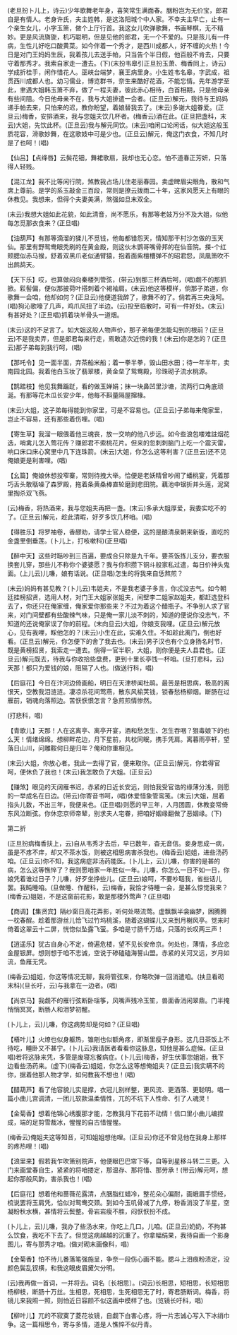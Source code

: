 <!-- { "loadSidebar": true } -->
(老旦扮卜儿上，诗云)少年歌舞老年身，喜笑常生满面春。胭粉岂为无价宝，郎君自是有情人。老身许氏，夫主姓韩，是这洛阳城个中人家。不幸夫主早亡，止有一个亲生女儿，小字玉箫，做个上厅行首。我这女儿吹弹歌舞，书画琴棋，无不精妙。更是风流旖旎，机巧聪明，但是见他的郎君，无一个不爱的。只是孩儿有一件病，生性儿好吃口酸黄菜。如今伴着一个秀才，是西川成都人，好不缠的火热！今日是对门王妈妈生辰，我着孩儿去送手帕，只当告个半日假，他百般不肯去，只要守着那秀才。我索自家走一遭去。(下)(末扮韦皋引正旦扮玉萧、梅香同上，诗云)学成折桂手，闲作惜花人。巫峡台端梦，襄王病里身。小生姓韦名皋，字武成，祖贯西川成都人也。幼习儒业，博览群书，奈生来酷好花酒，不能忘情。先年游学至此，聿遇大姐韩玉箫不弃，做了一程夫妻，彼此赤心相待，白首相期，只是他母亲有些间阻。今日他母亲不在，我与大姐排遣一会者。(正旦云)解元，我待与王妈妈递手帕去来，只怕来的迟，教你盼望，着娘替我去了。(末云)多谢大姐眷爱。(正旦云)梅香，安排酒来，我与您姐夫饮几杯者。(梅香云)酒在此。(正旦把盏科，末云)大姐，先饮此杯。(正旦云)我与解元同饮。(末云)咱闲口论闲话，似大姐这般玉质花容，滑歌妙舞，在这歌妓中可是少也。(正旦云)解元，俺这门衣食，不知几时是了也呵！(唱)

【仙吕】【点绛唇】云鬓花钿，舞裙歌扇，我却也无心恋。怕不道春正芳妍，只落得人轻贱。

【混江龙】我不比等闲行院，煞教我占场儿住老丽春园。卖虚睥眉尖眼角，散和气席上尊前。是学的系玉敲金三百段，常则是撩云拨雨二十年，这家风愿天上有眼的休教见。我想来，但得个夫妻美满，煞强如旦末双全。

(末云)我想大姐如此花貌，如此清音，尚不愿乐，有那等老妓万分不及大姐，似他每怎觅那衣食来？(正旦唱)

【油葫芦】有那等滴溜的猱儿不觅钱，他每都错怨天，情知那干村沙怎做的玉天仙。那里有野鸳鸯眼秃刷的在黄金殿，则这伙木鹦哥嘴骨邦的在仙音院。搽-个红颊腮似赤马猴，舒着双黑爪老似通臂猿，抱着面紫檀槽弹不的昭君怨，凤凰箫吹不出鹧鸪天。

【天下乐】哎，也算做闷向秦楼列管弦，(带云)到那三杯酒后呵，(唱)觑不的那抓掀。鬏髻偏，便似那披荷叶搭刺着个褐袖肩。(末云)他这等模样，倘那子弟道，你歌舞一会咱，他却如何？(正旦云)他便道我醉了，歌舞不的了。倘若再三央浼呵。(唱)狗沁歌嚎了几声，鸡爪风扭了半边。(云)投至临散时，可有一件好处。(末云)有甚好处？(正旦唱)抓着块羊骨头一道烟。

(末云)这的不足言了。如大姐这般人物声价，那子弟每便怎能勾到的根前？(正旦云)不是我卖弄，但是郎君每来行走，焉敢造次近傍的我！(末云)你是怎的？(正旦云)那子弟每到我行呵，(唱)

【那吒令】见一面半面，弃茶船米船；着一拳半拳，毁山田水田；待一年半年，卖南园北园。我着他白玉妆了翡翠楼，黄金垒了鸳鸯殿，珍珠砌子流水桃源。

【鹊踏枝】他见我舞蹁跹，看的做玉婵娟；抹一块鼻凹里沙塘，流两行口角底顽涎。有那等花木瓜长安少年，他每不斟量隔屋撺椽。

(末云)大姐，这子弟每得能到你家里，可是不容易也。(正旦云)子弟每来俺家里，岂止不容易，还有那些着伤哩。(唱)

【寄生草】我溜一眼偎着他三魂丧，放一交响的他八步远。如今些浪包喽难註烟花选，哨禽儿怎入莺花传？赚郎君不索桃花片。但来的忽刺刺脑门上吃一个震天雷，响口床口床心窝里中几下连珠箭。(末云)大姐，你怎么这等利害？(正旦云)还不见俺娘更是利害哩。(唱)

【幺篇】俺娘休想投窄寨，常则待拽大举。恰便是老妖精曾吵闹了蟠桃宴，凭着那巧舌头敢聒噪了森罗殿，拖着条黄桑棒直轮磨到悲田院。藕池中锯折并头莲，泥窝里掏杀双飞燕。

(云)梅香，将热酒来，我与您姐夫再把一盏。(末云)多承大姐厚爱，我委实吃不的了。(正旦云)解元，趁此清暇，好歹多饮几杯咱。(唱)

【得胜乐】将罗袖卷，香醪劝，请学士官人稳便，这的是酿清泉朝来新镟，直吃的金盏里倒垂莲。(卜儿上，打咳嗽科)(正旦唱)

【醉中天】这些时聒吵到三百遍，要成合只除是九千年。要茶饭拣儿支分，要衣服换套儿穿，那些儿不称你个婆婆愿？我与你积攒下铜斗般家私过遣，每日价神头鬼面。(上儿云)儿嗛，娘有话说。(正旦唱)怎生的将我来自恁熬煎？

(末云)妈妈有甚见教？(卜儿云)韦姐夫，不是我老婆子多言，你忒没志气。如今朝廷挂榜招贤，选用人材，对门王大姐家张姐夫，间壁李二姐家赵姐夫，都赶选登科去了，你还只在俺家缠，俺家爱你那些来？不过为着这个醋瓶子。不争别人求了官来，对门间壁都有些酸辣气味，只是俺一家儿淡不刺的，知道的便说你没志气，不知道的还说俺家误了你的前程。(末向旦云)大姐，你娘支我哩。(正旦云)解元放心，见有我哩，睬他怎的？(末云)小生在此，实难久住。不如趁此离门，倒也好看。(正旦云)解元，你怎便下的舍了我去也。(末云)男子汉也有个立身扬名时节，既是黄榜招贤，我索走一遭去。倘得一官半职，大姐，则你便是夫人县君也。(正旦云)解元既去，待我与你收拾些盘费，更到十里长亭饯一杯咱。(旦打悲科，云)天那！都只为爱钱的娘，阻隔了人也。(做送行科，唱)

【后庭花】今日在汴河边倚画船，明日在天津桥闻杜鹃。最苦是相思病，极高的离恨天，空教我泪涟涟。凄凉杀花间莺燕，散东风榆荚钱，锁春愁杨柳烟。断肠在过雁前，销魂向落照边。苦恹恹恨怎言？急煎煎情惨然。

(打悲科，唱)

【青歌儿】天那！人在这离亭、离亭开宴，酒和愁怎生、怎生吞咽？狠毒娘下的也么天！情绪绵绵。想柳畔花边，月下星前，共枕同眠，携手凭肩。离暮雨亭轩，望落日山川，问雕鞍何日是归年？俺和你重相见。

(末云)大姐，你放心者。我此一去得了官，便来取你。(正旦云)解元，你若得官呵，便休负了我也！(末云)我怎敢负了大姐。(正旦云)

【赚煞】眼见的天阔雁书迟，赤紧的日近长安远，则怕我受官诰的缘薄分浅，则愿的一举成名在日边。(带云)你寄音书呵，(唱)休爱惜象管鸾笺。(末云)大姐，屈着指头儿数，不出三年，我便来也。(正旦唱)则愿的早三年，人月团圆，休教妾常倚东风泣断弦。你休恋京师帝辇，别求夫人宅眷，把咱好姻缘翻做了恶姻缘。(下)


第二折

(正旦扮病梅香扶上，云)自从韦秀才去后，早已数年，杳无音信。妾身思成一病，虽是不疼不痒，却又不茶水饭，则被这相思病害杀我也。(梅香云)姐姐，进些汤药咱。(正旦云)你不知，我这病症非汤药能医。(卜儿上，云)儿嗛，你害的是甚的病，怎么这等憔悴了？我则愿咱家一年胜似一年。儿嗛，你怎么一日不如一日，你娘凭着谁过日子？儿嗛，好歹坐挣些儿。(正旦云)娘呵，不要吵聒我，省些话儿罢。我盹睡咱。(旦做睡、作醒科，云)梅香，我恰才待睡一会，是甚么惊觉我来？(梅香云)姐姐，不是这窗前花影，敢是那楼外莺声？(正旦唱)

【商调】【集贤宾】隔纱窗日高花弄影，听何处啭流莺。虚飘飘半衾幽梦，困腾腾一枕春酲。趁着那游丝儿恰飞过竹坞桃溪，随着这蝴蝶儿又来到月榭风亭。觉来时倚着这翠云十二屏，恍惚似坠露飞萤。多咱是寸肠千万结，只落的长叹两三声！

【逍遥乐】犹古自身心不定，倚遍危楼，望不见长安帝京。何处也，薄情，多应恋金屋银屏。想则想于咱不志诚，空说于碜磕磕海誓山盟。赤紧的关河又远，岁月如流，鱼雁无凭。

(梅香云)姐姐，你这等情况无聊，我将管弦来，你略吹弹一回消遣咱。(扶旦看砌末科)(旦长吁，云)与我拿在一边者。(唱)

【尚京马】我觑不的雁行弦断卧瑶筝，风嘴声残冷玉笙，兽面香消闲翠鼎。门半掩悄悄冥冥，断肠人和泪梦初醒。

(卜儿上，云)儿嗛，你这病势却是何如？(正旦唱)

【梧叶儿】火燎也似身躯热，锥剜也似额角疼，即渐里瘦子身形。这几日茶饭上不待吃，睡卧又不甚宁。(卜儿云)我请医者看看你这脉息，知他是甚么症候。(正旦唱)若将这脉来凭，多管是废寝忘餐病症。(卜儿云)梅香，好生伏事您姐姐，我下边看些汤药来。(虚下)(梅香云)姐姐，你怎么这等想俺姐夫？(正旦云)我实瞒不的你，据着他那人物才学，如何教我不想也！(唱)

【醋葫芦】看了他容貌儿实是撑，衣冠儿别样整，更风流、更洒落、更聪明。唱一篇小曲儿宫调清，一团儿软款温柔情性，兀的不坑下人性命、引了人魂灵！

【金菊香】想着他锦心绣腹那才能，怎教我月下花前不动情！信口里小曲儿编捏成，端的足剪雪裁冰，惺惺的自古惜惺惺。

(梅香云)俺姐夫这等知音，可知姐姐想他哩。(正旦云)你还不曾见他在我身上那样的疼热哩！(唱)

【浪里来】假若我乍吹箫别院声，他便眼巴巴帘下等，自等到星移斗转二三更。入门来画堂春自生，紧紧的将咱搂定，那温存、那将惜、那劳承！(带云)解元呵，想起你那般风韵，害杀我也！(唱)

【后庭花】想着他和蔷薇花露清，点胭脂红蜡冷，整花朵心偏耐，画蛾眉手惯经，梳说罢将玉肩凭，恰似对鸳鸯交颈。到如今玉叽骨减了九停，粉香消没了半星，空凝盼秋水横，甚情将云鬓整。骨岩岩瘦不胜，闷恹恹扮不成。

(卜儿上，云)儿嗛，我办了些汤水来，你吃上几口。儿咱。(正旦云)奶奶，不拘甚么饮食，我吃不下去了。但觉这病越越的沉重了。你拿幅绢果，我待自画一个影身图儿，寄与那秀才咱。(做对砌末画像科，唱)

【金菊香】怕不待儿番落笔强施呈，争奈一段伤心画不能。腮斗上泪痕粉渍定，没颜色鬓乱钗横，和我这眼皮眉黛欠分明。

(云)我再做一首词，一并将去。词名〔长相思〕。(词云)长相思，短相思，长短相思杨柳枝，断肠十万丝。生相思，死相思，生死相思无了时，寄君肠断词。梅香，将镜儿来我照一照，则怕近日容颜不似这画中模样了也。(览镜长吁科，唱)

【柳叶儿】兀的不寂寞了菱花妆镜，自觑下白害心疼，将一片志诚心写入下冰绡巾争。这一篇相思令，寄与多情，道是人憔悴不似丹青。

